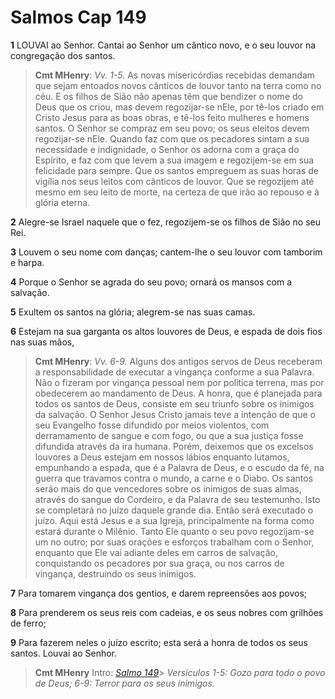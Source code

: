 # Salmos Cap 149

**1** 	LOUVAI ao Senhor. Cantai ao Senhor um cântico novo, e o seu louvor na congregação dos santos.

> **Cmt MHenry**: *Vv. 1-5.* As novas misericórdias recebidas demandam que sejam entoados novos cânticos de louvor tanto na terra como no céu. E os filhos de Sião não apenas têm que bendizer o nome do Deus que os criou, mas devem regozijar-se nEle, por tê-los criado em Cristo Jesus para as boas obras, e tê-los feito mulheres e homens santos. O Senhor se compraz em seu povo; os seus eleitos devem regozijar-se nEle. Quando faz com que os pecadores sintam a sua necessidade e indignidade, o Senhor os adorna com a graça do Espírito, e faz com que levem a sua imagem e regozijem-se em sua felicidade para sempre. Que os santos empreguem as suas horas de vigília nos seus leitos com cânticos de louvor. Que se regozijem até mesmo em seu leito de morte, na certeza de que irão ao repouso e à glória eterna.

**2** 	Alegre-se Israel naquele que o fez, regozijem-se os filhos de Sião no seu Rei.

**3** 	Louvem o seu nome com danças; cantem-lhe o seu louvor com tamborim e harpa.

**4** 	Porque o Senhor se agrada do seu povo; ornará os mansos com a salvação.

**5** 	Exultem os santos na glória; alegrem-se nas suas camas.

**6** 	Estejam na sua garganta os altos louvores de Deus, e espada de dois fios nas suas mãos,

> **Cmt MHenry**: *Vv. 6-9.* Alguns dos antigos servos de Deus receberam a responsabilidade de executar a vingança conforme a sua Palavra. Não o fizeram por vingança pessoal nem por política terrena, mas por obedecerem ao mandamento de Deus. A honra, que é planejada para todos os santos de Deus, consiste em seu triunfo sobre os inimigos da salvação. O Senhor Jesus Cristo jamais teve a intenção de que o seu Evangelho fosse difundido por meios violentos, com derramamento de sangue e com fogo, ou que a sua justiça fosse difundida através da ira humana. Porém, deixemos que os excelsos louvores a Deus estejam em nossos lábios enquanto lutamos, empunhando a espada, que é a Palavra de Deus, e o escudo da fé, na guerra que travamos contra o mundo, a carne e o Diabo. Os santos serão mais do que vencedores sobre os inimigos de suas almas, através do sangue do Cordeiro, e da Palavra de seu testemunho. Isto se completará no juízo daquele grande dia. Então será executado o juízo. Aqui está Jesus e a sua Igreja, principalmente na forma como estará durante o Milênio. Tanto Ele quanto o seu povo regozijam-se um no outro; por suas orações e esforços trabalham com o Senhor, enquanto que Ele vai adiante deles em carros de salvação, conquistando os pecadores por sua graça, ou nos carros de vingança, destruindo os seus inimigos.

**7** 	Para tomarem vingança dos gentios, e darem repreensões aos povos;

**8** 	Para prenderem os seus reis com cadeias, e os seus nobres com grilhões de ferro;

**9** 	Para fazerem neles o juízo escrito; esta será a honra de todos os seus santos. Louvai ao Senhor.


> **Cmt MHenry** Intro: *[Salmo 149](../19A-Sl/149.md#0)*> *Versículos 1-5: Gozo para todo o povo de Deus; 6-9: Terror para os seus inimigos.*